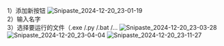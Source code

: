 1）添加新按钮
![Snipaste_2024-12-20_23-01-19](https://github.com/user-attachments/assets/b9f891e3-b373-4963-9bcf-15306f62859e)
<br>2）输入名字 </br>
3）选择要运行的文件（.exe /.py /.bat /...
![Snipaste_2024-12-20_23-03-28](https://github.com/user-attachments/assets/3e35a2fa-2986-4be8-9603-32f912477fa0)
![Snipaste_2024-12-20_23-04-04](https://github.com/user-attachments/assets/6114d9bf-352d-4e8f-84d3-659597c94329)
![Snipaste_2024-12-20_23-11-27](https://github.com/user-attachments/assets/7a346a9a-41aa-4691-9ce8-42be845a019d)
